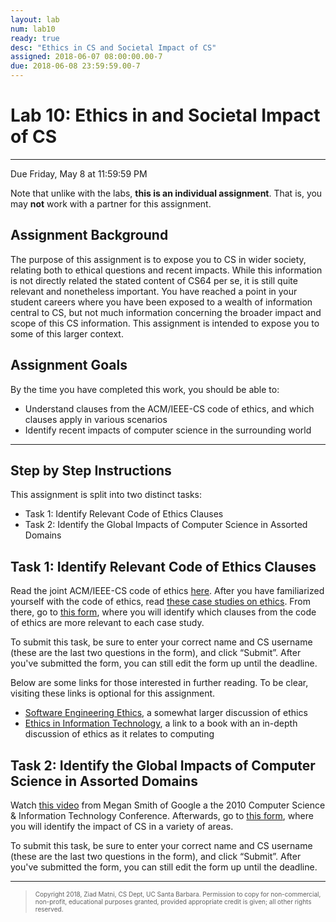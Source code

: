 ```yaml
---
layout: lab
num: lab10
ready: true
desc: "Ethics in CS and Societal Impact of CS"
assigned: 2018-06-07 08:00:00.00-7
due: 2018-06-08 23:59:59.00-7
---
```

<h1>Lab 10: Ethics in and Societal Impact of CS</h1>
<hr>
<p>Due Friday, May 8 at 11:59:59 PM</p>
<p>
  Note that unlike with the labs, <b>this is an individual assignment</b>.
  That is, you may <b>not</b> work with a partner for this assignment.
</p>

<h2>Assignment Background</h2>
<p>
  The purpose of this assignment is to expose you to CS in wider society, relating both to ethical questions and recent impacts.
  While this information is not directly related the stated content of CS64 per se, it is still quite relevant and nonetheless important.
  You have reached a point in your student careers where you have been exposed to a wealth of information central to CS, but not much information concerning the broader impact and scope of this CS information.
  This assignment is intended to expose you to some of this larger context.
</p>

<h2>Assignment Goals</h2>
<p>By the time you have completed this work, you should be able to:</p>
<ul>
  <li>Understand clauses from the ACM/IEEE-CS code of ethics, and which clauses apply in various scenarios</li>
  <li>Identify recent impacts of computer science in the surrounding world</li>
</ul>
  
<hr>
<h2>Step by Step Instructions</h2>
<p>
  This assignment is split into two distinct tasks:
</p>
<ul>
  <li>Task 1: Identify Relevant Code of Ethics Clauses</li>
  <li>Task 2: Identify the Global Impacts of Computer Science in Assorted Domains</li>
</ul>

<h2><a id="ethics">Task 1: Identify Relevant Code of Ethics Clauses</a></h2>
<p>
  Read the joint ACM/IEEE-CS code of ethics <a href="https://www.computer.org/cms/Computer.org/Publications/code-of-ethics.pdf">here</a>.
  After you have familiarized yourself with the code of ethics, read <a href="https://docs.google.com/document/d/1Nei10LeZYF3xnzHwek7CKJUNbAG_YiYV2RjDAj-R3bI">these case studies on ethics</a>.
  From there, go to <a href="https://docs.google.com/forms/d/1_J2yJi0rreFNcEhYeVDLlmlJulvmd28_J4q7OiYvVl8/viewform">this form</a>, where you will identify which clauses from the code of ethics are more relevant to each case study.
</p>
<p>
  To submit this task, be sure to enter your correct name and CS username (these are the last two questions in the form), and click &ldquo;Submit&rdquo;.
  After you've submitted the form, you can still edit the form up until the deadline.
</p>
<p>
  Below are some links for those interested in further reading.
  To be clear, visiting these links is optional for this assignment.
</p>
<ul>
  <li><a href="http://www.uio.no/studier/emner/matnat/ifi/INF3700/v12/undervisningsmateriale/Software%20engeneering%20ethics.pdf">Software Engineering Ethics</a>, a somewhat larger discussion of ethics</li>
  <li><a href="http://www.amazon.com/Ethics-Information-Technology-George-Reynolds/dp/1285197151">Ethics in Information Technology</a>, a link to a book with an in-depth discussion of ethics as it relates to computing</li>
</ul>
  
<h2><a id="society">Task 2: Identify the Global Impacts of Computer Science in Assorted Domains</a></h2>
<p>
  Watch <a href="https://youtu.be/wLQee_GPOVo">this video</a> from Megan Smith of Google a the 2010 Computer Science & Information Technology Conference.
  Afterwards, go to <a href="https://docs.google.com/forms/d/1OLsHA08AAkZ38wL2JILd-KofwLwR84bknFcPeyFtYcs/viewform">this form</a>, where you will identify the impact of CS in a variety of areas.
</p>
<p>
  To submit this task, be sure to enter your correct name and CS username (these are the last two questions in the form), and click &ldquo;Submit&rdquo;.
  After you've submitted the form, you can still edit the form up until the deadline.
</p>

<hr>
<blockquote>
  <p><font size="1">
  Copyright 2018, Ziad Matni, CS Dept, UC Santa Barbara. Permission to copy for non-commercial, non-profit, educational purposes granted, provided appropriate credit is given;  all other rights reserved.
  </font></p>
</blockquote>
